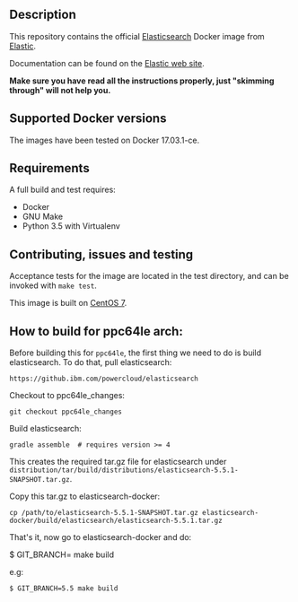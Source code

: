 ## Description

This repository contains the official [Elasticsearch](https://www.elastic.co/products/elasticsearch) Docker image from [Elastic](https://www.elastic.co/).

Documentation can be found on the [Elastic web site](https://www.elastic.co/guide/en/elasticsearch/reference/current/docker.html).

**Make sure you have read all the instructions properly, just "skimming through" will not help you.**

## Supported Docker versions

The images have been tested on Docker 17.03.1-ce.

## Requirements

A full build and test requires:

- Docker
- GNU Make
- Python 3.5 with Virtualenv

## Contributing, issues and testing

Acceptance tests for the image are located in the test directory, and can be invoked with `make test`.

This image is built on [CentOS 7](https://github.com/CentOS/sig-cloud-instance-images/blob/CentOS-7/docker/Dockerfile).

## How to build for ppc64le arch:
Before building this for `ppc64le`, the first thing we need to do is build
elasticsearch. To do that, pull elasticsearch:
```
https://github.ibm.com/powercloud/elasticsearch
```
Checkout to ppc64le_changes:
```
git checkout ppc64le_changes
```
Build elasticsearch:
```
gradle assemble  # requires version >= 4
```
This creates the required tar.gz file for elasticsearch under `distribution/tar/build/distributions/elasticsearch-5.5.1-SNAPSHOT.tar.gz`.

Copy this tar.gz to elasticsearch-docker:
```
cp /path/to/elasticsearch-5.5.1-SNAPSHOT.tar.gz elasticsearch-docker/build/elasticsearch/elasticsearch-5.5.1.tar.gz
```
That's it, now go to elasticsearch-docker and do:

$ GIT_BRANCH=<BRANCH> make build

e.g:

`$ GIT_BRANCH=5.5 make build`
